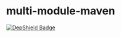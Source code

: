 # multi-module-maven
[![DepShield Badge](https://dev.depshield.sonatype.org/badges/depshield-prod/multi-module-maven/depshield.svg)](https://sonatype.github.io/depshield-github-pages)
